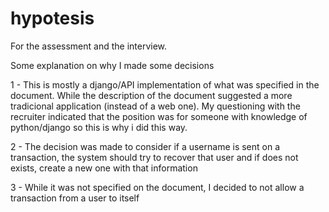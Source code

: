 # hypotesis
For the assessment and the interview.

Some explanation on why I made some decisions

1 - This is mostly a django/API implementation of what was specified in the document. While the description of the document suggested a more
tradicional application (instead of a web one). My questioning with the recruiter indicated that the position was for someone with knowledge of python/django
so this is why i did this way.

2 - The decision was made to consider if a username is sent on a transaction, the system should try to recover that user and if does not exists, 
create a new one with that information 

3 - While it was not specified on the document, I decided to not allow a transaction from a user to itself
